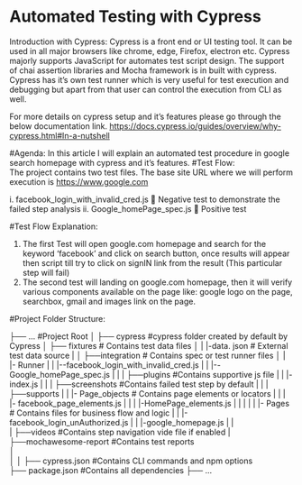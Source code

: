 # Automated Testing with Cypress

Introduction with Cypress:  Cypress is a front end or UI testing tool. It can be used in all major browsers like chrome, edge, Firefox, electron etc. Cypress majorly supports JavaScript for automates test script design. The support of chai assertion libraries and Mocha framework is in built with cypress. Cypress has it’s own test runner which is very useful for test execution and debugging but apart from that user can control the execution from CLI as well.

For more details on cypress setup and it’s features please go through the below documentation link.
https://docs.cypress.io/guides/overview/why-cypress.html#In-a-nutshell


#Agenda:   In this article I will explain an automated test procedure in google search homepage with cypress and it’s features.
#Test Flow:     
The project contains two test files. The base site URL where we will perform execution is https://www.google.com
	

i.	facebook_login_with_invalid_cred.js   Negative test to demonstrate the failed step analysis
ii.	Google_homePage_spec.js  Positive test 
	
#Test Flow Explanation: 
1.	The first Test will open google.com homepage and search for the keyword ‘facebook’ and click on search button, once results will appear then script till try to click on signIN link from the result (This particular step will fail)
2.	The second test will landing on google.com homepage, then it will verify various components available on the page like: google logo on the page, searchbox, gmail and images link on the page.

#Project Folder Structure:

├── ...                   #Project Root
│
├── cypress               #cypress folder created by default by Cypress
│   ├── fixtures          # Contains test data files
│   |    |-data. json     # External test data source 
|
│   ├──integration        # Contains spec or test runner files
│   |     |- Runner
|   |         |--facebook_login_with_invalid_cred.js
|   |         |--Google_homePage_spec.js
|   |
|   ├──plugins            #Contains supportive js file
|   |     |- index.js
|   |
|   ├──screenshots        #Contains failed test step by default
|   |
|   ├──supports	
|   |    |- Page_objects # Contains page elements or locators
|   |    |      |- facebook_page_elements.js
|   |    |      |-HomePage_elements.js
|   |    |
|   |    |- Pages                   # Contains files for business flow and logic
|   |         |-facebook_login_unAuthorized.js
|   |         |-google_homepage.js
|   |     
|   ├──videos	                   #Contains step navigation vide file if enabled
|   ├──mochawesome-report          #Contains test reports             
│          
│
│
├── cypress.json                  #Contains CLI commands and npm options    
├── package.json                  #Contains all dependencies
├── ...


